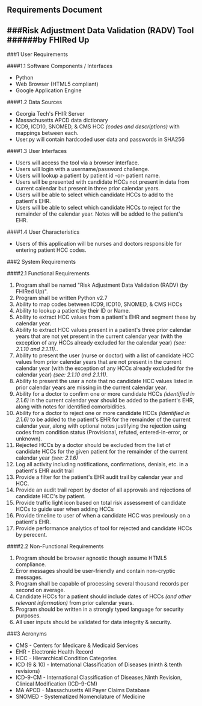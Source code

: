 ## Requirements Document
###Risk Adjustment Data Validation (RADV) Tool 
######by FHIRed Up
---

###1 User Requirements

####1.1 Software Components / Interfaces

* Python
* Web Browser (HTML5 compliant)
* Google Application Engine


####1.2 Data Sources
* Georgia Tech's FHIR Server
* Massachusetts APCD data dictionary
* ICD9, ICD10, SNOMED, & CMS HCC *(codes and descriptions)* with mappings between each. 
* User.py will contain hardcoded user data and passwords in SHA256

####1.3 User Interfaces

* Users will access the tool via a browser interface.
* Users will login with a username/password challenge.
* Users will lookup a patient by patient id -or- patient name. 
* Users will be presented with candidate HCCs not present in data from current calendar but present in three prior calendar years. 
* Users will be able to select which candidate HCCs to add to the patient's EHR.
* Users will be able to select which candidate HCCs to reject for the remainder of the calendar year.  Notes will be added to the patient's EHR.

####1.4 User Characteristics

* Users of this application will be nurses and doctors responsible for entering patient HCC codes.

###2 System Requirements

####2.1 Functional Requirements

1. Program shall be named "Risk Adjustment Data Validation (RADV) (by FHIRed Up)".  
2. Program shall be written Python v2.7  
3. Ability to map codes between ICD9, ICD10, SNOMED, & CMS HCCs 
4. Ability to lookup a patient by their ID or Name.
5. Ability to extract HCC values from a patient's EHR and segment these by calendar year.
6. Ability to extract HCC values present in a patient's three prior calendar years that are not yet present in the current calendar year (with the exception of any HCCs already excluded for the calendar year) *(see: 2.1.10 and 2.1.11)*..
7. Ability to present the user (nurse or doctor) with a list of candidate HCC values from prior calendar years that are not present in the current calendar year (with the exception of any HCCs already excluded for the calendar year) *(see: 2.1.10 and 2.1.11)*.
8. Ability to present the user a note that no candidate HCC values listed in prior calendar years are missing in the current calendar year.
9. Ability for a doctor to confirm one or more candidate HCCs *(identified in 2.1.6)* in the current calendar year should be added to the patient's EHR, along with notes for identified comorbidities.
10. Ability for a doctor to reject one or more candidate  HCCs *(identified in 2.1.6)* to be added to the patient's EHR for the remainder of the current calendar year, along with optional notes justifying the rejection using codes from condition status (Provisional, refuted, entered-in-error, or unknown). 
11. Rejected HCCs by a doctor should be excluded from the list of candidate HCCs for the given patient for the remainder of the current calendar year *(see: 2.1.6)*
12. Log all activity including notifications, confirmations, denials, etc. in a patient's EHR audit trail 
13. Provide a filter for the patient's EHR audit trail by calendar year and HCC.
14. Provide an audit trail report by doctor of all approvals and rejections of candidate HCC's by patient. 
15. Provide traffic light icon based on total risk assessment of candidate HCCs to guide user when adding HCCs
16. Provide timeline to user of when a candidate HCC was previously on a patient's EHR.
17. Provide performance analytics of tool for rejected and candidate HCCs by perecent.

####2.2 Non-Functional Requirements

1. Program should be browser agnostic though assume HTML5 compliance.
2. Error messages should be user-friendly and contain non-cryptic messages.
3. Program shall be capable of processing several thousand records per second on average. 
4. Candidate HCCs for a patient should include dates of HCCs *(and other relevant information)* from prior calendar years.
5. Program should be written in a strongly typed language for security purposes.
6. All user inputs should be validated for data integrity & security.
 
###3 Acronyms

* CMS - Centers for Medicare & Medicaid Services
* EHR - Electronic Health Record
* HCC - Hierarchical Condition Categories 
* ICD (9 & 10) - International Classification of Diseases (ninth & tenth revisions)
* ICD-9-CM - International Classification of Diseases,Ninth Revision, Clinical Modification (ICD-9-CM)
* MA APCD - Massachusetts All Payer Claims Database
* SNOMED - Systematized Nomenclature of Medicine

